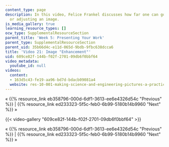 ```yaml
---
content_type: page
description: In this video, Felice Frankel discusses how far one can go when enhancing
  or adjusting an image.
is_media_gallery: true
learning_resource_types: []
ocw_type: SupplementalResourceSection
parent_title: 'Week 5: Presenting Your Work'
parent_type: SupplementalResourceSection
parent_uid: 35b66d4c-e11d-065d-9bdb-9fbc638dcca6
title: 'Video 21: Image "Enhancement"'
uid: 609ce82f-144b-f02f-2701-09db6f0bbf64
video_metadata:
  youtube_id: null
videos:
  content:
  - 163d5c43-fe19-aa96-bd7d-bdacb09081a4
  website: res-10-001-making-science-and-engineering-pictures-a-practical-guide-to-presenting-your-work-spring-2016
---
```


« {{% resource_link eb358796-000d-6df1-3613-ee6e4326d54c "Previous" %}} | {{% resource_link ed233323-5f5c-feb0-6b99-5180b14b9960 "Next" %}} »

{{< video-gallery "609ce82f-144b-f02f-2701-09db6f0bbf64" >}}


« {{% resource_link eb358796-000d-6df1-3613-ee6e4326d54c "Previous" %}} | {{% resource_link ed233323-5f5c-feb0-6b99-5180b14b9960 "Next" %}} »